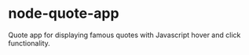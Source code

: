 # node-quote-app
Quote app for displaying famous quotes with Javascript hover and click functionality.
